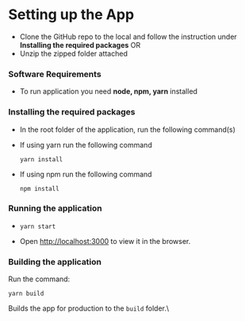 # Setting up the App

- Clone the GitHub repo to the local and follow the instruction under **Installing the required packages**
  OR
- Unzip the zipped folder attached

### Software Requirements

- To run application you need **node, npm, yarn** installed

### Installing the required packages

- In the root folder of the application, run the following command(s)

- If using yarn run the following command

  ```
  yarn install
  ```

- If using npm run the following command

  ```
  npm install
  ```

### Running the application

- ```
  yarn start
  ```

- Open [http://localhost:3000](http://localhost:3000) to view it in the browser.

### Building the application

Run the command:

```
yarn build
```

Builds the app for production to the `build` folder.\
